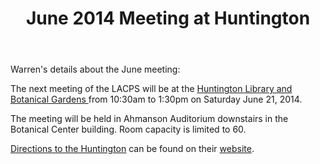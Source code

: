 ﻿---
layout: post
title: June 2014 Meeting at Huntington
redirect_from: "/node/73"
---

<div class="field field-name-body field-type-text-with-summary field-label-hidden"><div class="field-items"><div class="field-item even"><p>Warren's details about the June meeting:</p>
<p>The next meeting of the LACPS will be at the <a href="http://www.huntington.org">Huntington Library and Botanical Gardens </a> from 10:30am to 1:30pm on Saturday June 21, 2014.</p>
<p>The meeting will be held in Ahmanson Auditorium downstairs in the Botanical Center building. Room capacity is limited to 60.</p>
<p><a href="http://www.huntington.org/WebAssets/Templates/content.aspx?id=308">Directions to the Huntington</a> can be found on their <a href="http://www.huntington.org/WebAssets/Templates/content.aspx?id=308">website</a>.</p></div></div></div>
